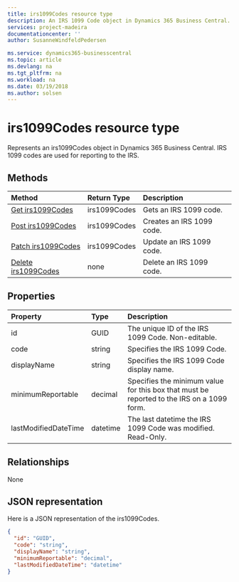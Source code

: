 ```yaml
---
title: irs1099Codes resource type 
description: An IRS 1099 Code object in Dynamics 365 Business Central.
services: project-madeira
documentationcenter: ''
author: SusanneWindfeldPedersen

ms.service: dynamics365-businesscentral
ms.topic: article
ms.devlang: na
ms.tgt_pltfrm: na
ms.workload: na
ms.date: 03/19/2018
ms.author: solsen
---
```


# irs1099Codes resource type
Represents an irs1099Codes object in Dynamics 365 Business Central. IRS 1099 codes are used for reporting to the IRS.

## Methods

| Method                                                 | Return Type|Description            |
|:-------------------------------------------------------|:-----------|:----------------------|
|[Get irs1099Codes](../api/dynamics_irs1099_get.md)      |irs1099Codes|Gets an IRS 1099 code. |
|[Post irs1099Codes](../api/dynamics_create_irs1099.md)  |irs1099Codes|Creates an IRS 1099 code.|
|[Patch irs1099Codes](../api/dynamics_irs1099_update.md) |irs1099Codes|Update an IRS 1099 code.|
|[Delete irs1099Codes](../api/dynamics_irs1099_delete.md)|none        |Delete an IRS 1099 code.|

## Properties
| Property	         | Type 	|Description                                      |
|:-------------------|:-------|:------------------------------------------------|
|id                  |GUID    |The unique ID of the IRS 1099 Code. Non-editable.|
|code                |string  |Specifies the IRS 1099 Code.                     |
|displayName         |string  |Specifies the IRS 1099 Code display name.        |
|minimumReportable   |decimal |Specifies the minimum value for this box that must be reported to the IRS on a 1099 form.|
|lastModifiedDateTime|datetime|The last datetime the IRS 1099 Code was modified. Read-Only.|  


## Relationships
None

## JSON representation

Here is a JSON representation of the irs1099Codes.


```json
{
  "id": "GUID",
  "code": "string",
  "displayName": "string",
  "minimumReportable": "decimal",
  "lastModifiedDateTime": "datetime"
}

```


